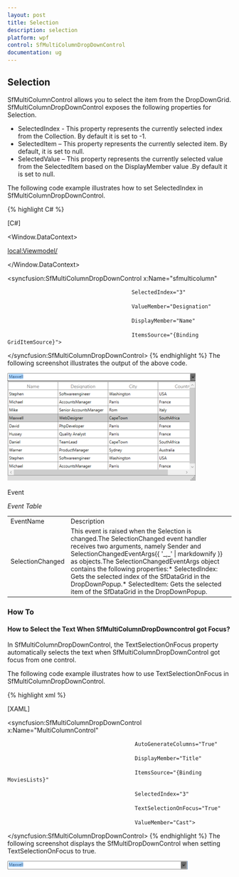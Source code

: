 ```yaml
---
layout: post
title: Selection
description: selection
platform: wpf
control: SfMultiColumnDropDownControl
documentation: ug
---
```


## Selection

SfMultiColumnControl allows you to select the item from the DropDownGrid. SfMultiColumnDropDownControl exposes the following properties for Selection.

* SelectedIndex - This property represents the currently selected index from the Collection. By default it is set to -1.
* SelectedItem – This property represents the currently selected item. By default, it is set to null.
* SelectedValue – This property represents the currently selected value from the SelectedItem based on the DisplayMember value .By default it is set to null.

The following code example illustrates how to set SelectedIndex in SfMultiColumnDropDownControl.

{% highlight C# %}

[C#]



<Window.DataContext>

  <local:Viewmodel/>

</Window.DataContext>





<syncfusion:SfMultiColumnDropDownControl x:Name="sfmulticolumn"

                                           SelectedIndex="3"

                                           ValueMember="Designation"                                                   

                                           DisplayMember="Name" 

                                           ItemsSource="{Binding GridItemSource}">



</syncfusion:SfMultiColumnDropDownControl>
{% endhighlight %}
The following screenshot illustrates the output of the above code.

![](Features_images/Features_img7.png)



Event

_Event Table_

<table>
<tr>
<td>
EventName</td><td>
Description</td></tr>
<tr>
<td>
SelectionChanged</td><td>
This event is raised when the Selection is changed.The SelectionChanged event handler receives two arguments, namely Sender and SelectionChangedEventArgs{{ '_,_' | markdownify }} as objects.The SelectionChangedEventArgs object contains the following properties:* SelectedIndex: Gets the selected index of the SfDataGrid in the DropDownPopup.* SelectedItem: Gets the selected item of the SfDataGrid in the DropDownPopup.</td></tr>
</table>

### How To

#### How to Select the Text When SfMultiColumnDropDowncontrol got Focus?


In SfMultiColumnDropDownControl, the TextSelectionOnFocus property automatically selects the text when SfMultiColumnDropDownControl got focus from one control. 

The following code example illustrates how to use TextSelectionOnFocus in SfMultiColumnDropDownControl.


{% highlight xml %}


[XAML]

<syncfusion:SfMultiColumnDropDownControl x:Name="MultiColumnControl"                                          

                                            AutoGenerateColumns="True"

                                            DisplayMember="Title"

                                            ItemsSource="{Binding MoviesLists}"

                                            SelectedIndex="3"  

                                            TextSelectionOnFocus="True"  

                                            ValueMember="Cast">

</syncfusion:SfMultiColumnDropDownControl>
{% endhighlight %}
The following screenshot displays the SfMultiDropDownControl when setting TextSelectionOnFocus to true.

![](Features_images/Features_img8.png)



